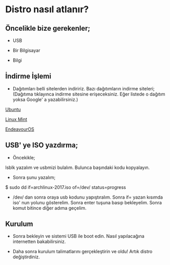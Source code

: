 # Distro nasıl atlanır?


## Öncelikle bize gerekenler;

* USB

* Bir Bilgisayar

* Bilgi

## İndirme İşlemi

* Dağıtımları belli sitelerden indiririz. Bazı dağıtımların indirme siteleri; (Dağıtıma tıklayınca indirme sitesine erişeceksiniz. Eğer listede o dağıtım yoksa Google' a yazabilirsiniz.)

[Ubuntu](https://ubuntu.com/download/desktop)

[Linux Mint](https://linuxmint.com)

[EndeavourOS](https://endeavouros.com)

## USB' ye ISO yazdırma;

* Öncekikle;

lsblk yazalım ve usbmizi bulalım. Bulunca başındaki kodu kopyalayın.

* Sonra şunu yazalım;

$ sudo dd if=archlinux-2017.iso of=/dev/ status=progress

* /dev/ dan sonra oraya usb kodunu yapıştıralım. Sonra if= yazan kısımda iso' nun yolunu gösterelim. Sonra enter tuşuna basıp bekleyelim. Sonra komut bitince diğer adıma geçelim.

## Kurulum

* Sonra bekleyin ve sistemi USB ile boot edin. Nasıl yapılacağına internetten bakabilirsiniz.

* Daha sonra kurulum talimatlarını gerçekleştirin ve oldu! Artık distro değiştirdiniz.
